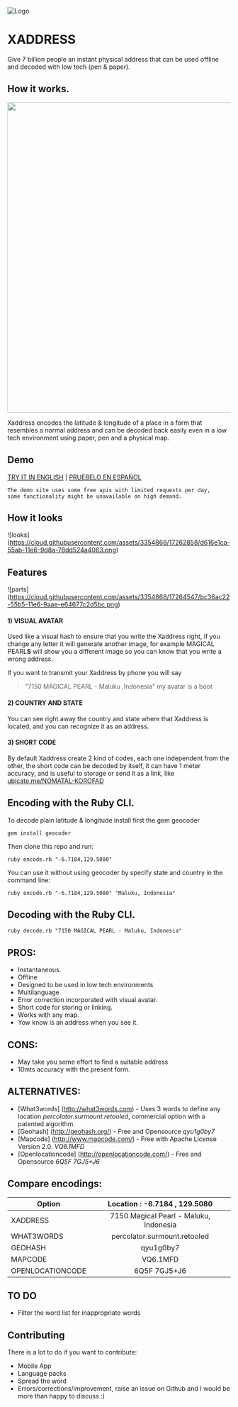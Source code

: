 ![Logo](https://cloud.githubusercontent.com/assets/3354868/17249828/b7e84ef0-556f-11e6-80e7-10bd51c46143.png)
# XADDRESS
Give 7 billion people an instant physical address that can be used offline and decoded with low tech (pen & paper).

## How it works.
<img src="https://cloud.githubusercontent.com/assets/3354868/17251870/6bdbda00-5578-11e6-9162-1e5200cffa34.gif" width="700">

Xaddress encodes the latitude & longitude of a place in a form that resembles a normal address and can be decoded back easily even in a low tech environment using paper, pen and a physical map.

## Demo

[TRY IT IN ENGLISH](http://www.xaddress.org/try?lng=en)    |    [PRUEBELO EN ESPAÑOL](http://www.xaddress.org/try?lng=es)

```
The demo site uses some free apis with limited requests per day, 
some functionality might be unavailable on high demand.
```
## How it looks
![looks] (https://cloud.githubusercontent.com/assets/3354868/17262858/d616e1ca-55ab-11e6-9d8a-78dd524a4063.png)

## Features
![parts] (https://cloud.githubusercontent.com/assets/3354868/17264547/bc36ac22-55b5-11e6-9aae-e64677c2d5bc.png)
####            1) VISUAL AVATAR
Used like a visual hash to ensure that you write the Xaddress right, if you change any letter it will generate another image, for example MAGICAL PEARL**S** will show you a different image so you can know that you write a wrong address.

If you want to transmit your Xaddress by phone you will say 
>    "7150 MAGICAL PEARL - Maluku ,Indonesia"   my avatar is a boot

####            2) COUNTRY AND STATE
You can see right away the country and state where that Xaddress is located, and you can recognize it as an address.

####            3) SHORT CODE
By default Xaddress create 2 kind of codes, each one independent from the other, the short code can be decoded by itself, it can have 1 meter accuracy, and is useful to storage or send it as a link, like [ubicate.me/NOMATAL-KOROFAD](http://ubicate.me/NOMATAL-KOROFAD)

## Encoding with the Ruby CLI.
To decode plain latitude & longitude install first the gem geocoder
```
gem install geocoder
```

Then clone this repo and run:
```
ruby encode.rb "-6.7184,129.5080"
```
You can use it without using geocoder by specify state and country in the command line:
```
ruby encode.rb "-6.7184,129.5080" "Maluku, Indonesia"
```
## Decoding with the Ruby CLI.
```
ruby decode.rb "7150 MAGICAL PEARL - Maluku, Indonesia"
```

## PROS:

* Instantaneous.
* Offline
* Designed to be used in low tech environments
* Multilanguage
* Error correction incorporated with visual avatar.
* Short code for storing or linking.
* Works with any map.
* Yow know is an address when you see it.


## CONS:
* May take you some effort to find a suitable address 
* 10mts accuracy with the present form.
 
## ALTERNATIVES:
* [What3words] (http://what3words.com) -  Uses 3 words to define any location *percolator.surmount.retooled*, commercial option with a patented algorithm.
* [Geohash] (http://geohash.org/) - Free and Opensource *qyu1g0by7*
* [Mapcode] (http://www.mapcode.com/) - Free with Apache License Version 2.0. *VQ6.1MFD*
* [Openlocationcode] (http://openlocationcode.com/) - Free and Opensource *6Q5F 7GJ5+J6*

## Compare encodings:
| Option           | Location :  -6.7184 , 129.5080         |
| ---------------- |:--------------------------------------:|
| XADDRESS         | 7150 Magical Pearl - Maluku, Indonesia |
| WHAT3WORDS       | percolator.surmount.retooled           |
| GEOHASH          | qyu1g0by7                              |
| MAPCODE          | VQ6.1MFD                               |
| OPENLOCATIONCODE | 6Q5F 7GJ5+J6                           |

## TO DO
* Filter the word list for inappropriate words

## Contributing
There is a lot to do if you want to contribute:
* Mobile App
* Language packs
* Spread the word
* Errors/corrections/improvement, raise an issue on Github and I would be more than happy to discuss :)
